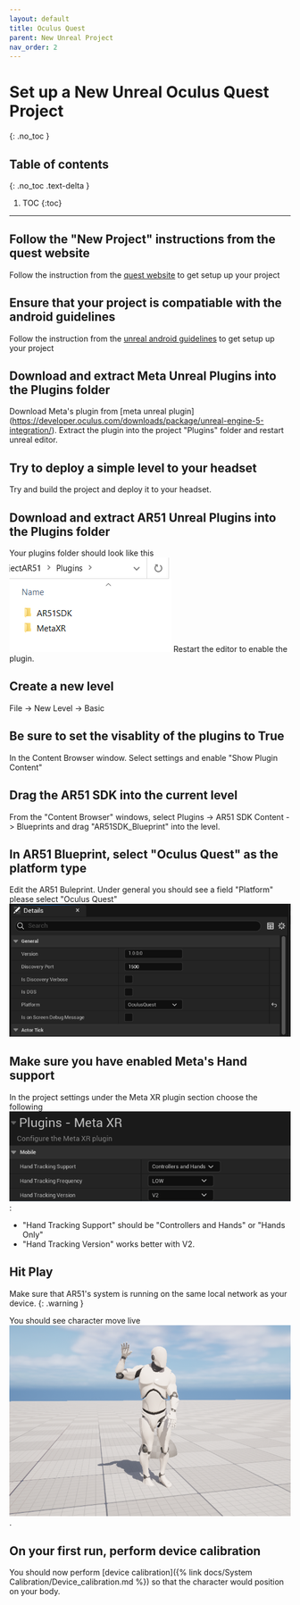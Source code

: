```yaml
---
layout: default
title: Oculus Quest
parent: New Unreal Project
nav_order: 2
---
```


# Set up a New Unreal Oculus Quest Project
{: .no_toc }

## Table of contents
{: .no_toc .text-delta }

1. TOC
{:toc}

---


## Follow the "New Project" instructions from the quest website
Follow the instruction from the [quest website](https://developer.oculus.com/documentation/unreal/unreal-quick-start-guide-quest/)  to get setup up your project

## Ensure that your project is compatiable with the android guidelines
Follow the instruction from the [unreal android guidelines](https://docs.unrealengine.com/5.0/en-US/how-to-set-up-android-sdk-and-ndk-for-your-unreal-engine-development-environment/)  to get setup up your project


## Download and extract Meta Unreal Plugins into the Plugins folder

Download Meta's plugin from [meta unreal plugin] (https://developer.oculus.com/downloads/package/unreal-engine-5-integration/). Extract the plugin into the project "Plugins" folder and restart unreal editor.

## Try to deploy a simple level to your headset

Try and build the project and deploy it to your headset.

## Download and extract AR51 Unreal Plugins into the Plugins folder
Your plugins folder should look like this ![plugin_folder](/assets/images/unreal_plugin_folder.png)
Restart the editor to enable the plugin.

## Create a new level
File -> New Level -> Basic

## Be sure to set the visablity of the plugins to True
In the Content Browser window. Select settings and enable "Show Plugin Content"

## Drag the AR51 SDK into the current level
From the "Content Browser" windows, select Plugins -> AR51 SDK Content -> Blueprints and drag "AR51SDK_Blueprint" into the level. 

## In AR51 Blueprint, select "Oculus Quest" as the platform type
Edit the AR51 Buleprint. Under general you should see a field "Platform" please select "Oculus Quest"  ![select_platform_type](/assets/images/unreal_select_plaform_type.png)


## Make sure you have enabled Meta's Hand support
In the project settings under the Meta XR plugin section choose the following ![hand_support](/assets/images/unreal_enable_meta_hand_support.png):
* "Hand Tracking Support"  should be "Controllers and Hands" or "Hands Only"
* "Hand Tracking Version"  works better with V2.

## Hit Play 
Make sure that AR51's system is running on the same local network as your device.
{: .warning }

You should see character move live ![character_waving](/assets/images/unreal_character_waving.png).

## On your first run, perform device calibration
You should now perform [device calibration]({% link docs/System Calibration/Device_calibration.md %})  so that the character would position on your body.


